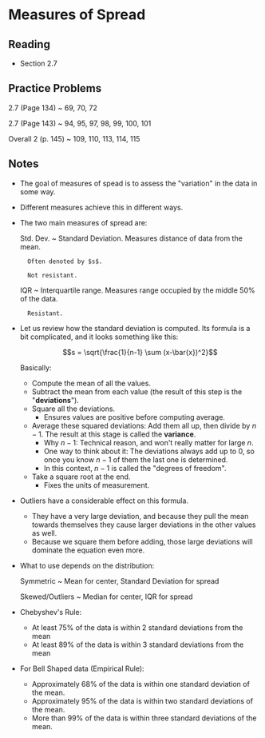 # Measures of Spread

## Reading

- Section 2.7

## Practice Problems

2.7 (Page 134)
  ~ 69, 70, 72

2.7 (Page 143)
  ~ 94, 95, 97, 98, 99, 100, 101

Overall 2 (p. 145)
  ~ 109, 110, 113, 114, 115

## Notes

- The goal of measures of spead is to assess the "variation" in the data in some way.
- Different measures achieve this in different ways.
- The two main measures of spread are:

    Std. Dev.
      ~ Standard Deviation. Measures distance of data from the mean.

        Often denoted by $s$.

        Not resistant.

    IQR
      ~ Interquartile range. Measures range occupied by the middle 50% of the data.

        Resistant.

- Let us review how the standard deviation is computed. Its formula is a bit complicated, and it looks something like this:

    $$s = \sqrt{\frac{1}{n-1} \sum (x-\bar{x})^2}$$

    Basically:
    - Compute the mean of all the values.
    - Subtract the mean from each value (the result of this step is the "**deviations**").
    - Square all the deviations.
        - Ensures values are positive before computing average.
    - Average these squared deviations: Add them all up, then divide by $n-1$. The result at this stage is called the **variance**.
        - Why $n-1$: Technical reason, and won't really matter for large $n$.
        - One way to think about it: The deviations always add up to $0$, so once you know $n-1$ of them the last one is determined.
        - In this context, $n-1$ is called the "degrees of freedom".
    - Take a square root at the end.
        - Fixes the units of measurement.
- Outliers have a considerable effect on this formula.
    - They have a very large deviation, and because they pull the mean towards themselves they cause larger deviations in the other values as well.
    - Because we square them before adding, those large deviations will dominate the equation even more.
- What to use depends on the distribution:

    Symmetric
      ~ Mean for center, Standard Deviation for spread

    Skewed/Outliers
      ~ Median for center, IQR for spread

- Chebyshev's Rule:
    - At least 75% of the data is within 2 standard deviations from the mean
    - At least 89% of the data is within 3 standard deviations from the mean
- For Bell Shaped data (Empirical Rule):
    - Approximately 68% of the data is within one standard deviation of the mean.
    - Approximately 95% of the data is within two standard deviations of the mean.
    - More than 99% of the data is within three standard deviations of the mean.
